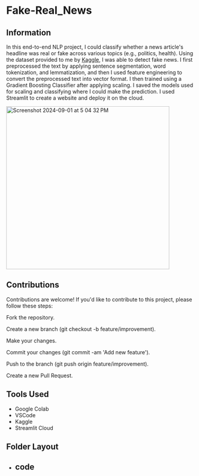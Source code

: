 # Fake-Real_News

## Information
In this end-to-end NLP project, I could classify whether a news article's headline was real or fake 
across various topics (e.g., politics, health). Using the dataset provided to me by [Kaggle](https://www.kaggle.com/datasets/saurabhshahane/fake-news-classification), 
I was able to detect fake news. I first preprocessed the text by applying sentence segmentation, word tokenization, and lemmatization, and then I used feature engineering
to convert the preprocessed text into vector format. I then trained using a Gradient Boosting Classifier after applying scaling. I saved the models used for scaling and classifying where I could make the prediction. I used Streamlit to create a website and deploy it on the cloud.  

<img width="435" alt="Screenshot 2024-09-01 at 5 04 32 PM" src="https://github.com/user-attachments/assets/98946498-7524-4122-a8f5-9e4d81568418">


## Contributions
Contributions are welcome! If you'd like to contribute to this project, please follow these steps:

Fork the repository.

Create a new branch (git checkout -b feature/improvement).

Make your changes.

Commit your changes (git commit -am 'Add new feature').

Push to the branch (git push origin feature/improvement).

Create a new Pull Request.

## Tools Used
- Google Colab
- VSCode
- Kaggle
- Streamlit Cloud

## Folder Layout
- code
  - 
